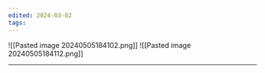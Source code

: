 ```yaml
---
edited: 2024-03-02
tags:
---
```

![[Pasted image 20240505184102.png]]
![[Pasted image 20240505184112.png]]

---
